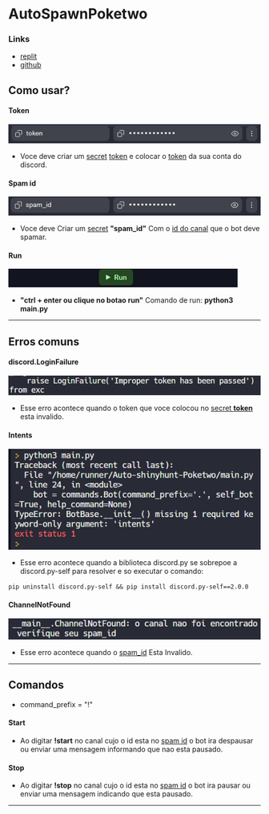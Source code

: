# AutoSpawnPoketwo
### Links

- [replit](https://replit.com/@Raquison/AutoSpawnPoketwo)
- [github](https://github.com/Kameil/AutoSpawnPoketwo/tree/main)

## Como usar?

#### Token
![Secret/token](https://raw.githubusercontent.com/Kameil/arquivos-para-eu-da-uns-request-tendeu/main/imagens/Screenshot_37.png "Secret/token")

- Voce deve criar um [secret](https://docs.replit.com/programming-ide/workspace-features/secrets) [token](https://pt.thefilibusterblog.com/chto-takoe-token-discord-i-kak-ego-poluchit/) e colocar o [token](https://pt.thefilibusterblog.com/chto-takoe-token-discord-i-kak-ego-poluchit/) da sua conta do discord.


#### Spam id
![secret/spam_id](https://raw.githubusercontent.com/Kameil/arquivos-para-eu-da-uns-request-tendeu/main/imagens/Screenshot_38.png "secret/spam_id")

- Voce deve Criar um [secret](https://docs.replit.com/programming-ide/workspace-features/secrets) **"spam_id"** Com o [id do canal](https://media.discordapp.net/attachments/1128720966575464488/1157726926027358258/Screenshot_40.png?ex=6519a8b8&is=65185738&hm=d1e0dda82854d779aa52e3563b1bfe73a8dc5a5bc8b050b99799968c4014d3b1&=) que o bot deve spamar.


#### Run
![run replit](https://raw.githubusercontent.com/Kameil/arquivos-para-eu-da-uns-request-tendeu/main/imagens/Screenshot_39.png "run replit")

- **"ctrl + enter ou clique no botao run"**
Comando de run: **python3 main.py**


------------



## Erros comuns
#### discord.LoginFailure

![improper token](https://raw.githubusercontent.com/Kameil/arquivos-para-eu-da-uns-request-tendeu/main/imagens/Screenshot_32.png "improper token")

- Esse erro acontece quando o token que voce colocou no [secret **token**](#token) esta invalido.


#### Intents

![missing intents](https://raw.githubusercontent.com/Kameil/arquivos-para-eu-da-uns-request-tendeu/main/imagens/Screenshot_35.png "missing intents")

- Esse erro acontece quando a biblioteca discord.py se sobrepoe a discord.py-self para resolver e so executar o comando:
 
```
pip uninstall discord.py-self && pip install discord.py-self==2.0.0
```




#### ChannelNotFound

![ChannelNotFound](https://raw.githubusercontent.com/Kameil/arquivos-para-eu-da-uns-request-tendeu/main/imagens/Screenshot_43.png "channel not Found")
- Esse erro acontece quando o [spam_id](#spam-id) Esta Invalido.

------------


## Comandos
- command_prefix = "!"

#### Start
- Ao digitar **!start** no canal cujo o id esta no [spam id](#spam-id) o bot ira despausar ou enviar uma mensagem informando que nao esta pausado.

#### Stop
- Ao digitar **!stop** no canal cujo o id esta no [spam id](#spam-id) o bot ira pausar ou enviar uma mensagem indicando que esta pausado.


------------

